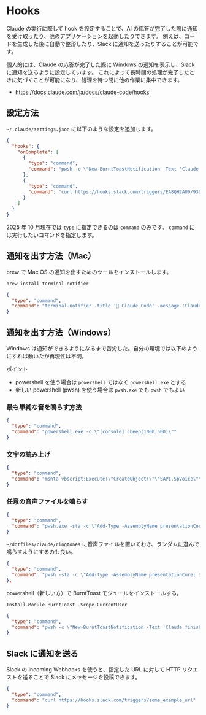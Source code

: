 # Hooks

Claude の実行に際して hook を設定することで、AI の応答が完了した際に通知を受け取ったり、他のアプリケーションを起動したりできます。
例えば、コードを生成した後に自動で整形したり、Slack に通知を送ったりすることが可能です。

個人的には、Claude の応答が完了した際に Windows の通知を表示し、Slack に通知を送るように設定しています。
これによって長時間の処理が完了したときに気づくことが可能になり、処理を待つ間に他の作業に集中できます。

- <https://docs.claude.com/ja/docs/claude-code/hooks>

## 設定方法

`~/.claude/settings.json` に以下のような設定を追加します。

```json
{
  "hooks": {
    "onComplete": [
      {
        "type": "command",
        "command": "pwsh -c \"New-BurntToastNotification -Text 'Claude finished', (Get-Date).ToString('HH:mm:ss')\""
      },
      {
        "type": "command",
        "command": "curl https://hooks.slack.com/triggers/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"
      }
    ]
  }
}
```

2025 年 10 月現在では `type` に指定できるのは `command` のみです。
`command` には実行したいコマンドを指定します。

## 通知を出す方法（Mac）

brew で Mac OS の通知を出すためのツールをインストールします。

```bash
brew install terminal-notifier
```

```json
{
  "type": "command",
  "command": "terminal-notifier -title '🦄 Claude Code' -message 'Claude Code has stopped' -sound Glass"
}
```

## 通知を出す方法（Windows）

Windows は通知ができるようになるまで苦労した。自分の環境では以下のようにすれば動いたが再現性は不明。

ポイント

- powershell を使う場合は `powershell` ではなく `powershell.exe` とする
- 新しい powershell (pwsh) を使う場合は `pwsh.exe` でも `pwsh` でもよい

### 最も単純な音を鳴らす方法

```json
{
  "type": "command",
  "command": "powershell.exe -c \"[console]::beep(1000,500)\""
}
```

### 文字の読み上げ

```json
{
  "type": "command",
  "command": "mshta vbscript:Execute(\"CreateObject(\"\"SAPI.SpVoice\"\").Speak(\"\"クロードが停止しました\"\"):close\")"
}
```

### 任意の音声ファイルを鳴らす

```json
{
  "type": "command",
  "command": "pwsh.exe -sta -c \"Add-Type -AssemblyName presentationCore; $m=New-Object System.Windows.Media.MediaPlayer; $m.Open([uri]'C:\\Path\\to\\your\\sound.mp3'); $m.Play(); Start-Sleep 3\""
}
```

`~/dotfiles/claude/ringtones` に音声ファイルを置いておき、ランダムに選んで鳴らすようにするのも良い。

```json
{
  "type": "command",
  "command": "pwsh -sta -c \"Add-Type -AssemblyName presentationCore; $homePath=[Environment]::GetFolderPath('UserProfile'); $dir=Join-Path $homePath 'dotfiles\\claude\\ringtones'; $files=Get-ChildItem -LiteralPath $dir -File | Where-Object { $_.Extension -match '^\\.(mp3|wav)$' }; if($files){ $pick=$files | Get-Random; $m=New-Object System.Windows.Media.MediaPlayer; $m.Open([uri]$pick.FullName); $m.Play(); Start-Sleep 10 } else { [console]::Beep(880,300) }\""
},
```

powershell（新しい方）で BurntToast モジュールをインストールする。

```powershell
Install-Module BurntToast -Scope CurrentUser
```

```json
{
  "type": "command",
  "command": "pwsh -c \"New-BurntToastNotification -Text 'Claude finished', (Get-Date).ToString('HH:mm:ss')\""
}
```

## Slack に通知を送る

Slack の Incoming Webhooks を使うと、指定した URL に対して HTTP リクエストを送ることで Slack にメッセージを投稿できます。

```json
{
  "type": "command",
  "command": "curl https://hooks.slack.com/triggers/some_example_url"
}
```
